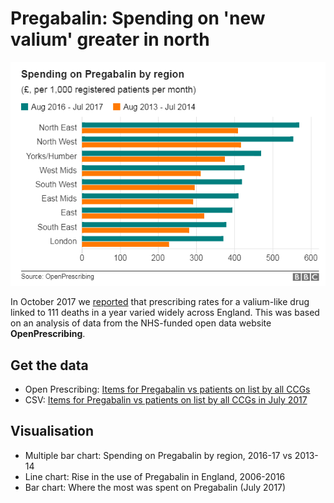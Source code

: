 # Pregabalin: Spending on 'new valium' greater in north

![](https://raw.githubusercontent.com/BBC-Data-Unit/Pregabalin/master/Pregabalin%20%20Spending%20on%20%20new%20valium%20%20greater%20in%20north%20%20%20BBC%20News.png)

In October 2017 we [reported](http://www.bbc.co.uk/news/uk-england-41441857) that prescribing rates for a valium-like drug linked to 111 deaths in a year varied widely across England. This was based on an analysis of data from the NHS-funded open data website **OpenPrescribing**.

## Get the data

* Open Prescribing: [Items for Pregabalin vs patients on list by all CCGs](https://openprescribing.net/analyse/#org=CCG&numIds=0408010AE&denom=total_list_size&selectedTab=summary)
* CSV: [Items for Pregabalin vs patients on list by all CCGs in July 2017](https://github.com/BBC-Data-Unit/Pregabalin/blob/master/items%20for%20pregabalin%20per%201%2C000%20patients%20on%20list.csv)

## Visualisation

* Multiple bar chart: Spending on Pregabalin by region, 2016-17 vs 2013-14
* Line chart: Rise in the use of Pregabalin in England, 2006-2016
* Bar chart: Where the most was spent on Pregabalin (July 2017)
